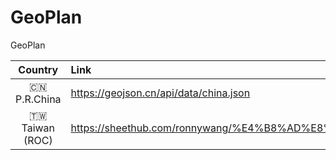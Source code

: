 # GeoPlan
GeoPlan

| Country | Link | Remark |
| :---: | :--- | :--- |
| 🇨🇳 P.R.China | https://geojson.cn/api/data/china.json | - |
| 🇹🇼 Taiwan (ROC) | https://sheethub.com/ronnywang/%E4%B8%AD%E8%8F%AF%E6%B0%91%E5%9C%8B%E7%B8%A3%E5%B8%82 | [下載] -> [GeoJson] |
